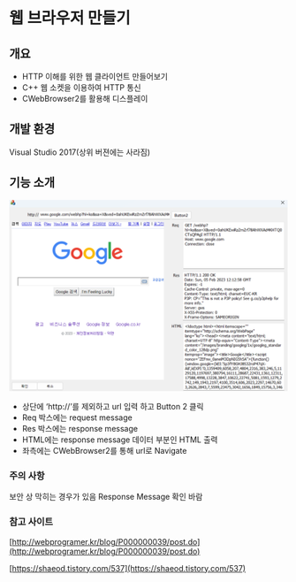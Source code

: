 # 웹 브라우저 만들기

## 개요

- HTTP 이해를 위한 웹 클라이언트 만들어보기
- C++ 웹 소켓을 이용하여 HTTP 통신
- CWebBrowser2를 활용해 디스플레이

## 개발 환경

Visual Studio 2017(상위 버젼에는 사라짐)

## 기능 소개

![Untitled](%E1%84%8B%E1%85%B0%E1%86%B8%20%E1%84%87%E1%85%B3%E1%84%85%E1%85%A1%E1%84%8B%E1%85%AE%E1%84%8C%E1%85%A5%20%E1%84%86%E1%85%A1%E1%86%AB%E1%84%83%E1%85%B3%E1%86%AF%E1%84%80%E1%85%B5%20a7ee1df43083482fbf18138d1fae2ea4/Untitled.png)

- 상단에 ‘http://’를 제외하고  url 입력 하고 Button 2 클릭
- Req 박스에는 request message
- Res 박스에는 response message
- HTML에는 response message 데이터 부분인 HTML 출력
- 좌측에는 CWebBrowser2를 통해 url로 Navigate

### 주의 사항

보안 상 막히는 경우가 있음 Response Message 확인 바람

### 참고 사이트

[http://webprogramer.kr/blog/P000000039/post.do](http://webprogramer.kr/blog/P000000039/post.do)

[https://shaeod.tistory.com/537](https://shaeod.tistory.com/537)